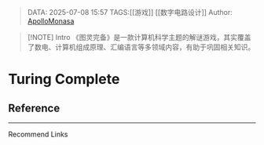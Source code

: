 > DATA: 2025-07-08 15:57
> TAGS:[[游戏]] [[数字电路设计]]
> Author: [ApolloMonasa](https://github.com/ApolloMonasa)


> [!NOTE] Intro
> 《图灵完备》是一款计算机科学主题的解谜游戏，其实覆盖了数电、计算机组成原理、汇编语言等多领域内容，有助于巩固相关知识。

# Turing Complete

## Reference

---
Recommend Links
